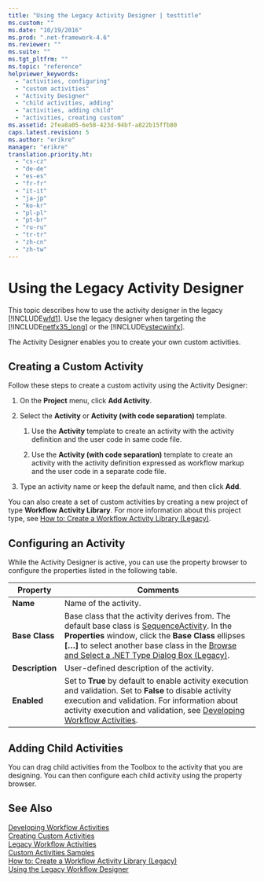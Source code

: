 ```yaml
---
title: "Using the Legacy Activity Designer | testtitle"
ms.custom: ""
ms.date: "10/19/2016"
ms.prod: ".net-framework-4.6"
ms.reviewer: ""
ms.suite: ""
ms.tgt_pltfrm: ""
ms.topic: "reference"
helpviewer_keywords: 
  - "activities, configuring"
  - "custom activities"
  - "Activity Designer"
  - "child activities, adding"
  - "activities, adding child"
  - "activities, creating custom"
ms.assetid: 2fea8a05-6e58-423d-94bf-a822b15ffb80
caps.latest.revision: 5
ms.author: "erikre"
manager: "erikre"
translation.priority.ht: 
  - "cs-cz"
  - "de-de"
  - "es-es"
  - "fr-fr"
  - "it-it"
  - "ja-jp"
  - "ko-kr"
  - "pl-pl"
  - "pt-br"
  - "ru-ru"
  - "tr-tr"
  - "zh-cn"
  - "zh-tw"
---
```

# Using the Legacy Activity Designer
This topic describes how to use the activity designer in the legacy [!INCLUDE[wfd1](../workflow-designer/includes/wfd1_md.md)]. Use the legacy designer when targeting the [!INCLUDE[netfx35_long](../workflow-designer/includes/netfx35_long_md.md)] or the [!INCLUDE[vstecwinfx](../workflow-designer/includes/vstecwinfx_md.md)].  
  
 The Activity Designer enables you to create your own custom activities.  
  
## Creating a Custom Activity  
 Follow these steps to create a custom activity using the Activity Designer:  
  
1.  On the **Project** menu, click **Add Activity**.  
  
2.  Select the **Activity** or **Activity (with code separation)** template.  
  
    1.  Use the **Activity** template to create an activity with the activity definition and the user code in same code file.  
  
    2.  Use the **Activity (with code separation)** template to create an activity with the activity definition expressed as workflow markup and the user code in a separate code file.  
  
3.  Type an activity name or keep the default name, and then click **Add**.  
  
 You can also create a set of custom activities by creating a new project of type **Workflow Activity Library**. For more information about this project type, see [How to: Create a Workflow Activity Library (Legacy)](../workflow-designer/how-to--create-a-workflow-activity-library--legacy-.md).  
  
## Configuring an Activity  
 While the Activity Designer is active, you can use the property browser to configure the properties listed in the following table.  
  
|Property|Comments|  
|--------------|--------------|  
|**Name**|Name of the activity.|  
|**Base Class**|Base class that the activity derives from. The default base class is [SequenceActivity](http://go.microsoft.com/fwlink?LinkID=65020). In the **Properties** window, click the **Base Class** ellipses **[…]** to select another base class in the [Browse and Select a .NET Type Dialog Box (Legacy)](../workflow-designer/browse-and-select-a-.net-type-dialog-box--legacy-.md).|  
|**Description**|User-defined description of the activity.|  
|**Enabled**|Set to **True** by default to enable activity execution and validation. Set to **False** to disable activity execution and validation. For information about activity execution and validation, see [Developing Workflow Activities](http://go.microsoft.com/fwlink?LinkID=65024).|  
  
## Adding Child Activities  
 You can drag child activities from the Toolbox to the activity that you are designing. You can then configure each child activity using the property browser.  
  
## See Also  
 [Developing Workflow Activities](http://go.microsoft.com/fwlink?LinkID=65024)   
 [Creating Custom Activities](http://go.microsoft.com/fwlink?LinkID=65021)   
 [Legacy Workflow Activities](../workflow-designer/legacy-workflow-activities.md)   
 [Custom Activities Samples](http://go.microsoft.com/fwlink?LinkID=65022)   
 [How to: Create a Workflow Activity Library (Legacy)](../workflow-designer/how-to--create-a-workflow-activity-library--legacy-.md)   
 [Using the Legacy Workflow Designer](../workflow-designer/using-the-legacy-workflow-designer.md)